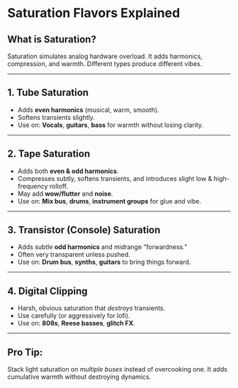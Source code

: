 # Saturation Flavors Explained

## What is Saturation?
Saturation simulates analog hardware overload. It adds harmonics, compression, and warmth. Different types produce different vibes.

---

## 1. **Tube Saturation**
- Adds **even harmonics** (musical, warm, smooth).
- Softens transients slightly.
- Use on: **Vocals**, **guitars**, **bass** for warmth without losing clarity.

---

## 2. **Tape Saturation**
- Adds both **even & odd harmonics**.
- Compresses subtly, softens transients, and introduces slight low & high-frequency rolloff.
- May add **wow/flutter** and **noise**.
- Use on: **Mix bus**, **drums**, **instrument groups** for glue and vibe.

---

## 3. **Transistor (Console) Saturation**
- Adds subtle **odd harmonics** and midrange “forwardness.”
- Often very transparent unless pushed.
- Use on: **Drum bus**, **synths**, **guitars** to bring things forward.

---

## 4. **Digital Clipping**
- Harsh, obvious saturation that *destroys* transients.
- Use carefully (or aggressively for lofi).
- Use on: **808s**, **Reese basses**, **glitch FX**.

---

## Pro Tip:
Stack light saturation on *multiple buses* instead of overcooking one. It adds cumulative warmth without destroying dynamics.
